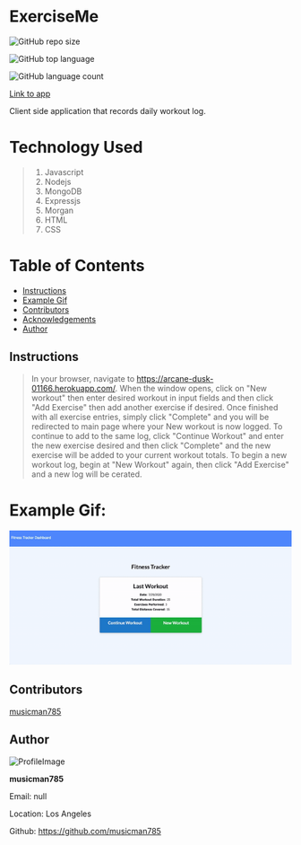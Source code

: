 # ExerciseMe

![GitHub repo size](https://img.shields.io/github/repo-size/musicman785/ExerciseMe?logo=github)

![GitHub top language](https://img.shields.io/github/languages/top/musicman785/ExerciseMe?color=%230f0&logo=github&logoColor=%230f0)

![GitHub language count](https://img.shields.io/github/languages/count/musicman785/ExerciseMe?color=%23b22&logo=github&logoColor=%23b22)

[Link to app](https://arcane-dusk-01166.herokuapp.com/)

Client side application that records daily workout log.

# Technology Used

> 1. Javascript
> 2. Nodejs
> 3. MongoDB
> 4. Expressjs
> 5. Morgan
> 6. HTML
> 7. CSS

# Table of Contents

- [Instructions](#instructions)
- [Example Gif](#example-gif)
- [Contributors](#contributors)
- [Acknowledgements](#acknowlegments)
- [Author](#author)

## Instructions

> In your browser, navigate to https://arcane-dusk-01166.herokuapp.com/. When the window opens, click on "New workout" then enter desired workout in input fields and then click "Add Exercise" then add another exercise if desired. Once finished with all exercise entries, simply click "Complete" and you will be redirected to main page where your New workout is now logged. To continue to add to the same log, click "Continue Workout" and enter the new exercise desired and then click "Complete" and the new exercise will be added to your current workout totals. To begin a new workout log, begin at "New Workout" again, then click "Add Exercise" and a new log will be cerated.

# Example Gif:

![](public/assets/images/exerciseMegif.gif)

## Contributors

[musicman785](http://github.com/musicman785)

## Author

![ProfileImage](https://avatars2.githubusercontent.com/u/62310334?v=4)

**musicman785**

Email: null

Location: Los Angeles

Github: https://github.com/musicman785
